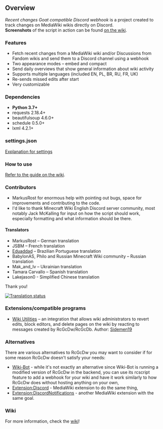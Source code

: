 ## Overview ##
*Recent changes Goat compatible Discord webhook* is a project created to track changes on MediaWiki wikis directly on Discord.     
**Screenshots** of the script in action can be found [on the wiki](https://gitlab.com/piotrex43/RcGcDw/wikis/Presentation).

### Features ###
* Fetch recent changes from a MediaWiki wiki and/or Discussions from Fandom wikis and send them to a Discord channel using a webhook
* Two appearance modes – embed and compact
* Send daily overviews that show general information about wiki activity
* Supports multiple languages (included EN, PL, BR, RU, FR, UK)
* Re-sends missed edits after start
* Very customizable

### Dependencies ###
* **Python 3.7+**
* requests 2.18.4+
* beautifulsoup 4.6.0+
* schedule 0.5.0+
* lxml 4.2.1+

### settings.json ###
[Explanation for settings](https://gitlab.com/piotrex43/RcGcDw/wikis/settings.json)    

### How to use ###
[Refer to the guide on the wiki](https://gitlab.com/piotrex43/RcGcDw/wikis/Guide).

### Contributors ###
* MarkusRost for enormous help with pointing out bugs, space for improvements and contributing to the code.
* I'd like to thank Minecraft Wiki English Discord server community, most notably Jack McKalling for input on how the script should work, especially formatting and what information should be there.

#### Translators #### 
* MarkusRost – German translation
* JSBM – French translation
* [Eduaddad](https://eduardoaddad.com.br) – Brazilian Portuguese translation
* BabylonAS, Philo and Russian Minecraft Wiki community – Russian translation
* Mak_and_Iv – Ukrainian translation
* Tamara Carvallo – Spanish translation
* Lakejason0 - Simplified Chinese translation

Thank you!

[![Translation status](https://weblate.frisk.space/widgets/rcgcdw/-/multi-auto.svg)](https://weblate.frisk.space/engage/rcgcdw/?utm_source=widget)

### Extensions/compatible programs ###
* [Wiki Utilities](https://github.com/Sidemen19/Wiki-Utilities) – an integration that allows wiki administrators to revert edits, block editors, and delete pages on the wiki by reacting to messages created by RcGcDw/RcGcDb. Author: [Sidemen19](https://github.com/Sidemen19)

### Alternatives ###
There are various alternatives to RcGcDw you may want to consider if for some reason RcGcDw doesn't satisfy your needs:
* [Wiki-Bot](https://wiki.wikibot.de/wiki/Wiki-Bot_Wiki) - while it's not exactly an alternative since Wiki-Bot is running a modified version of RcGcDw in the backend, you can use its rcscript feature to add a webhook for your wiki and have it work similarly to how RcGcDw does without hosting anything on your own,
* [Extension:Discord](https://www.mediawiki.org/wiki/Extension:Discord) - MediaWiki extension to do the same thing,
* [Extension:DiscordNotifications](https://www.mediawiki.org/wiki/Extension:DiscordNotifications) - another MediaWiki extension with the same goal.

### Wiki ###
For more information, check the [wiki](https://gitlab.com/piotrex43/RcGcDw/wikis/Home)! 